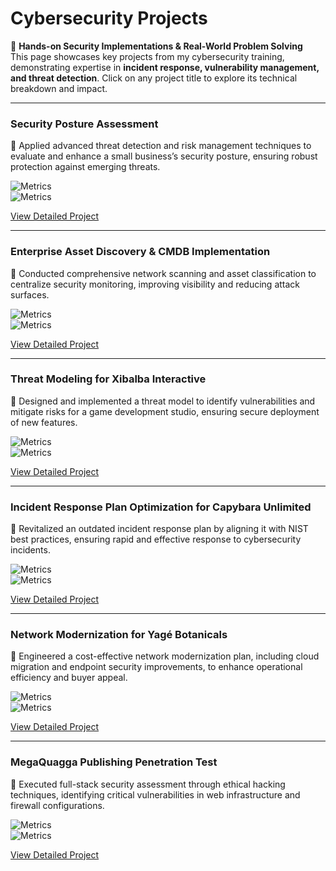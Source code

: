 # **Cybersecurity Projects**  
🚀 **Hands-on Security Implementations & Real-World Problem Solving**  
This page showcases key projects from my cybersecurity training, demonstrating expertise in **incident response, vulnerability management, and threat detection**. Click on any project title to explore its technical breakdown and impact.  

---
### Security Posture Assessment  

🔹 Applied advanced threat detection and risk management techniques to evaluate and enhance a small business’s security posture, ensuring robust protection against emerging threats.  

![Metrics](https://img.shields.io/badge/Threats%20Identified-12+-2A9D8F)  
![Metrics](https://img.shields.io/badge/Risk%20Reduction-25%25-264653)  

[View Detailed Project](projects/assess-business-security-posture.md)  

---

### Enterprise Asset Discovery & CMDB Implementation  

🔹 Conducted comprehensive network scanning and asset classification to centralize security monitoring, improving visibility and reducing attack surfaces.  

![Metrics](https://img.shields.io/badge/Assets%20Discovered-40+-2A9D8F)  
![Metrics](https://img.shields.io/badge/Attack%20Surface-15%25%20Reduction-264653)  

[View Detailed Project](projects/enterprise_asset_discovery.md)  

---

### Threat Modeling for Xibalba Interactive  

🔹 Designed and implemented a threat model to identify vulnerabilities and mitigate risks for a game development studio, ensuring secure deployment of new features.  

![Metrics](https://img.shields.io/badge/Vulnerabilities%20Identified-8+-2A9D8F)  
![Metrics](https://img.shields.io/badge/Threat%20Surface-20%25%20Reduction-264653)  

[View Detailed Project](projects/threat_modeling_for_xibalba_interactive.md)  

---

### Incident Response Plan Optimization for Capybara Unlimited  

🔹 Revitalized an outdated incident response plan by aligning it with NIST best practices, ensuring rapid and effective response to cybersecurity incidents.  

![Metrics](https://img.shields.io/badge/Playbooks%20Developed-3+-2A9D8F)  
![Metrics](https://img.shields.io/badge/Response%20Time-30%25%20Improvement-264653)  

[View Detailed Project](projects/IRP_review_capybara_unlimited.md)  

---

### Network Modernization for Yagé Botanicals  

🔹 Engineered a cost-effective network modernization plan, including cloud migration and endpoint security improvements, to enhance operational efficiency and buyer appeal.  

![Metrics](https://img.shields.io/badge/Servers%20Consolidated-12+-2A9D8F)  
![Metrics](https://img.shields.io/badge/Network%20Performance-40%25%20Improvement-264653)  

[View Detailed Project](projects/network_hardening_Yage_Botanicals.md)  

---

### MegaQuagga Publishing Penetration Test  

🔹 Executed full-stack security assessment through ethical hacking techniques, identifying critical vulnerabilities in web infrastructure and firewall configurations.  

![Metrics](https://img.shields.io/badge/Vulnerabilities%20Identified-5+-2A9D8F)  
![Metrics](https://img.shields.io/badge/ICMP%20Success%20Rate-100%25%20Restored-264653)  

[View Detailed Project](projects/Megaquagga_pentesting_report_preparation.md)  
